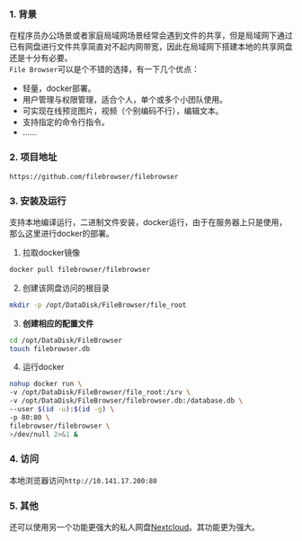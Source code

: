 
### 1. 背景          
在程序员办公场景或者家庭局域网场景经常会遇到文件的共享，但是局域网下通过已有网盘进行文件共享简直对不起内网带宽，因此在局域网下搭建本地的共享网盘还是十分有必要。          
`File Browser`可以是个不错的选择，有一下几个优点：          
- 轻量，docker部署。          
- 用户管理与权限管理，适合个人，单个或多个小团队使用。          
- 可实现在线预览图片，视频（个别编码不行），编辑文本。          
- 支持指定的命令行指令。     
- ……          

### 2. 项目地址          
```
https://github.com/filebrowser/filebrowser
```          
### 3. 安装及运行          
支持本地编译运行，二进制文件安装，docker运行，由于在服务器上只是使用，那么这里进行docker的部署。          
1. 拉取docker镜像          
```sh
docker pull filebrowser/filebrowser
```          
2. 创建该网盘访问的根目录          
```sh
mkdir -p /opt/DataDisk/FileBrowser/file_root
```          
3. **创建相应的配置文件**          
```sh
cd /opt/DataDisk/FileBrowser
touch filebrowser.db
```          
4. 运行docker          
```sh
nohup docker run \
-v /opt/DataDisk/FileBrowser/file_root:/srv \
-v /opt/DataDisk/FileBrowser/filebrowser.db:/database.db \
--user $(id -u):$(id -g) \
-p 80:80 \
filebrowser/filebrowser \
>/dev/null 2>&1 &
```          

### 4. 访问                   
本地浏览器访问`http://10.141.17.200:80`          

### 5. 其他
还可以使用另一个功能更强大的私人网盘[Nextcloud](https://github.com/nextcloud/server)。其功能更为强大。
